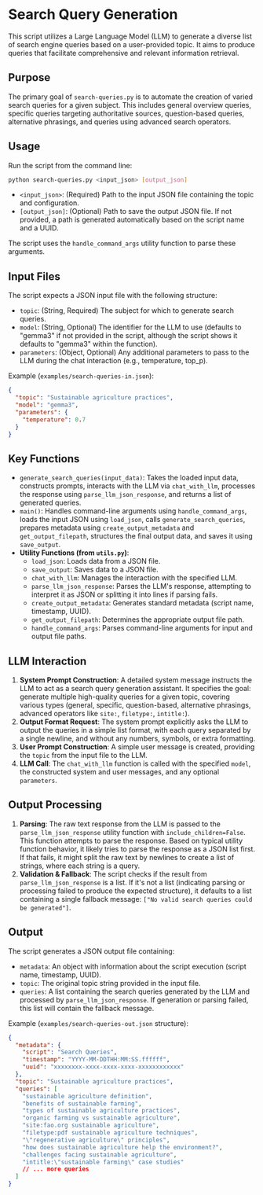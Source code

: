 # Search Query Generation

This script utilizes a Large Language Model (LLM) to generate a diverse list of search engine queries based on a user-provided topic. It aims to produce queries that facilitate comprehensive and relevant information retrieval.

## Purpose

The primary goal of `search-queries.py` is to automate the creation of varied search queries for a given subject. This includes general overview queries, specific queries targeting authoritative sources, question-based queries, alternative phrasings, and queries using advanced search operators.

## Usage

Run the script from the command line:

```bash
python search-queries.py <input_json> [output_json]
```

*   `<input_json>`: (Required) Path to the input JSON file containing the topic and configuration.
*   `[output_json]`: (Optional) Path to save the output JSON file. If not provided, a path is generated automatically based on the script name and a UUID.

The script uses the `handle_command_args` utility function to parse these arguments.

## Input Files

The script expects a JSON input file with the following structure:

*   `topic`: (String, Required) The subject for which to generate search queries.
*   `model`: (String, Optional) The identifier for the LLM to use (defaults to "gemma3" if not provided in the script, although the script shows it defaults to "gemma3" within the function).
*   `parameters`: (Object, Optional) Any additional parameters to pass to the LLM during the chat interaction (e.g., temperature, top_p).

Example (`examples/search-queries-in.json`):

```json
{
  "topic": "Sustainable agriculture practices",
  "model": "gemma3",
  "parameters": {
    "temperature": 0.7
  }
}
```

## Key Functions

*   `generate_search_queries(input_data)`: Takes the loaded input data, constructs prompts, interacts with the LLM via `chat_with_llm`, processes the response using `parse_llm_json_response`, and returns a list of generated queries.
*   `main()`: Handles command-line arguments using `handle_command_args`, loads the input JSON using `load_json`, calls `generate_search_queries`, prepares metadata using `create_output_metadata` and `get_output_filepath`, structures the final output data, and saves it using `save_output`.
*   **Utility Functions (from `utils.py`)**:
    *   `load_json`: Loads data from a JSON file.
    *   `save_output`: Saves data to a JSON file.
    *   `chat_with_llm`: Manages the interaction with the specified LLM.
    *   `parse_llm_json_response`: Parses the LLM's response, attempting to interpret it as JSON or splitting it into lines if parsing fails.
    *   `create_output_metadata`: Generates standard metadata (script name, timestamp, UUID).
    *   `get_output_filepath`: Determines the appropriate output file path.
    *   `handle_command_args`: Parses command-line arguments for input and output file paths.

## LLM Interaction

1.  **System Prompt Construction**: A detailed system message instructs the LLM to act as a search query generation assistant. It specifies the goal: generate multiple high-quality queries for a given topic, covering various types (general, specific, question-based, alternative phrasings, advanced operators like `site:`, `filetype:`, `intitle:`).
2.  **Output Format Request**: The system prompt explicitly asks the LLM to output the queries in a simple list format, with each query separated by a single newline, and without any numbers, symbols, or extra formatting.
3.  **User Prompt Construction**: A simple user message is created, providing the `topic` from the input file to the LLM.
4.  **LLM Call**: The `chat_with_llm` function is called with the specified `model`, the constructed system and user messages, and any optional `parameters`.

## Output Processing

1.  **Parsing**: The raw text response from the LLM is passed to the `parse_llm_json_response` utility function with `include_children=False`. This function attempts to parse the response. Based on typical utility function behavior, it likely tries to parse the response as a JSON list first. If that fails, it might split the raw text by newlines to create a list of strings, where each string is a query.
2.  **Validation & Fallback**: The script checks if the result from `parse_llm_json_response` is a list. If it's not a list (indicating parsing or processing failed to produce the expected structure), it defaults to a list containing a single fallback message: `["No valid search queries could be generated"]`.

## Output

The script generates a JSON output file containing:

*   `metadata`: An object with information about the script execution (script name, timestamp, UUID).
*   `topic`: The original topic string provided in the input file.
*   `queries`: A list containing the search queries generated by the LLM and processed by `parse_llm_json_response`. If generation or parsing failed, this list will contain the fallback message.

Example (`examples/search-queries-out.json` structure):

```json
{
  "metadata": {
    "script": "Search Queries",
    "timestamp": "YYYY-MM-DDTHH:MM:SS.ffffff",
    "uuid": "xxxxxxxx-xxxx-xxxx-xxxx-xxxxxxxxxxxx"
  },
  "topic": "Sustainable agriculture practices",
  "queries": [
    "sustainable agriculture definition",
    "benefits of sustainable farming",
    "types of sustainable agriculture practices",
    "organic farming vs sustainable agriculture",
    "site:fao.org sustainable agriculture",
    "filetype:pdf sustainable agriculture techniques",
    "\"regenerative agriculture\" principles",
    "how does sustainable agriculture help the environment?",
    "challenges facing sustainable agriculture",
    "intitle:\"sustainable farming\" case studies"
    // ... more queries
  ]
}